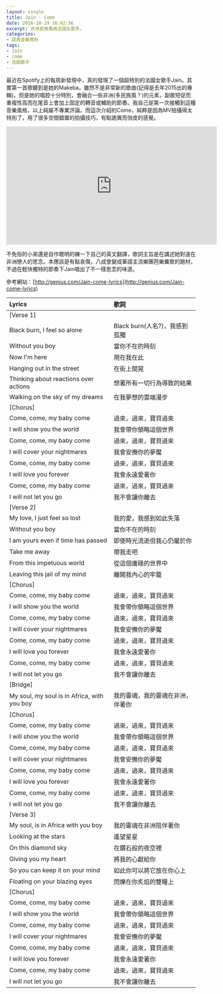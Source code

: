 ```yaml
---
layout: single
title: Jain - Come
date: 2016-10-29 16:02:56
excerpt: 非洲民族風格法國女歌手。
categories:
- 認真音樂賞析
tags:
- Jain
- come
- 法國歌手
---
```


最近在Spotify上的每周新發現中，真的發現了一個超特別的法國女歌手Jain。其實第一首歌聽到是她的Makeba，雖然不是非常新的歌曲(記得是去年2015出的專輯)，但是她的唱腔十分特別，會融合一些非洲(多民族風？)的元素，副歌短促而重複性高而在尾音上會加上固定的轉音或輔助的節奏。我自己是第一次接觸到這種音樂風格，以上純屬不專業評論。而這次介紹的Come，純粹是因為MV拍攝得太特別了，用了很多空間錯置的拍攝技巧，有點詭異而俏皮的感覺。

<p style="text-align: center;"><iframe allowfullscreen="" class="" frameborder="0" height="315" src="https://www.youtube.com/embed/KDXOzr0GoA4?wmode=transparent" width="560"></iframe></p>

不免俗的小弟還是自作聰明的練一下自己的英文翻譯，歌詞主旨是在講述她對遠在非洲戀人的思念。本應該是有點哀傷，八成會變成華語主流樂團芭樂糞歌的題材，不過在輕快獨特的節奏下Jain唱出了不一樣思念的味道。

參考網站：[http://genius.com/Jain-come-lyrics](http://genius.com/Jain-come-lyrics)

|Lyrics|歌詞|
|:-|:-|
|[Verse 1]||
|Black burn, I feel so alone|Black burn(人名?)，我感到孤獨|
|Without you boy|當你不在的時刻|
|Now I'm here|現在我在此|
|Hanging out in the street|在街上閒晃|
|Thinking about reactions over actions|想著所有一切行為導致的結果|
|Walking on the sky of my dreams|在我夢想的雲端漫步|
|[Chorus]||
|Come, come, my baby come|過來，過來，寶貝過來|
|I will show you the world|我會帶你領略這個世界|
|Come, come, my baby come|過來，過來，寶貝過來|
|I will cover your nightmares|我會安撫你的夢魘|
|Come, come, my baby come|過來，過來，寶貝過來|
|I will love you forever|我會永遠愛著你|
|Come, come, my baby come|過來，過來，寶貝過來|
|I will not let you go|我不會讓你離去|
|[Verse 2]||
|My love, I just feel so lost|我的愛，我感到如此失落|
|Without you boy|當你不在的時刻|
|I am yours even if time has passed|即使時光流逝但我心仍屬於你|
|Take me away|帶我走吧|
|From this impetuous world|從這個庸碌的世界中|
|Leaving this jail of my mind|離開我內心的牢籠|
|[Chorus]||
|Come, come, my baby come|過來，過來，寶貝過來|
|I will show you the world|我會帶你領略這個世界|
|Come, come, my baby come|過來，過來，寶貝過來|
|I will cover your nightmares|我會安撫你的夢魘|
|Come, come, my baby come|過來，過來，寶貝過來|
|I will love you forever|我會永遠愛著你|
|Come, come, my baby come|過來，過來，寶貝過來|
|I will not let you go|我不會讓你離去|
|[Bridge]||
|My soul, my soul is in Africa, with you boy|我的靈魂，我的靈魂在非洲，伴著你|
|[Chorus]||
|Come, come, my baby come|過來，過來，寶貝過來|
|I will show you the world|我會帶你領略這個世界|
|Come, come, my baby come|過來，過來，寶貝過來|
|I will cover your nightmares|我會安撫你的夢魘|
|Come, come, my baby come|過來，過來，寶貝過來|
|I will love you forever|我會永遠愛著你|
|Come, come, my baby come|過來，過來，寶貝過來|
|I will not let you go|我不會讓你離去|
|[Verse 3]||
|My soul, is in Africa with you boy|我的靈魂在非洲陪伴著你|
|Looking at the stars|遙望星星|
|On this diamond sky|在鑽石般的夜空裡|
|Giving you my heart|將我的心獻給你|
|So you can keep it on your mind|如此你可以將它放在你心上|
|Floating on your blazing eyes|閃爍在你炙焰的雙瞳上|
|[Chorus]||
|Come, come, my baby come|過來，過來，寶貝過來|
|I will show you the world|我會帶你領略這個世界|
|Come, come, my baby come|過來，過來，寶貝過來|
|I will cover your nightmares|我會安撫你的夢魘|
|Come, come, my baby come|過來，過來，寶貝過來|
|I will love you forever|我會永遠愛著你|
|Come, come, my baby come|過來，過來，寶貝過來|
|I will not let you go|我不會讓你離去|
